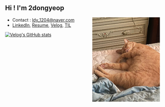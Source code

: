 ## Hi ! I'm 2dongyeop


<img align="right" src="https://github.com/2dongyeop/2dongyeop/blob/main/horong.jpeg" width=220 />

- Contact : ldy_1204@naver.com
- [LinkedIn](https://www.linkedin.com/in/2dongyeop/), [Resume](https://www.notion.so/leedongyeop/_-_-_-18b78399c226809e90bef7f3ede3ee1d), [Velog](https://velog.io/@dongvelop), [TIL](https://github.com/2dongyeop/TIL)

<!-- [![trophy](https://github-profile-trophy.vercel.app/?username=2dongyeop&no-frame=true&row=1)](https://github.com/ryo-ma/github-profile-trophy) -->

[![Velog's GitHub stats](https://velog-readme-stats.vercel.app/api/list?name=dongvelop)](https://velog.io/@dongvelop) 

